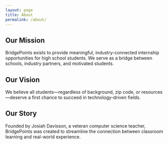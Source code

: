 ```yaml
---
layout: page
title: About
permalink: /about/
---
```


## Our Mission

BridgePoints exists to provide meaningful, industry-connected internship opportunities for high school students. We serve as a bridge between schools, industry partners, and motivated students.

## Our Vision

We believe all students—regardless of background, zip code, or resources—deserve a first chance to succeed in technology-driven fields.

## Our Story

Founded by Josiah Davisson, a veteran computer science teacher, BridgePoints was created to streamline the connection between classroom learning and real-world experience.
